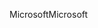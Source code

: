 <span data-ttu-id="b0297-101">Microsoft</span><span class="sxs-lookup"><span data-stu-id="b0297-101">Microsoft</span></span>